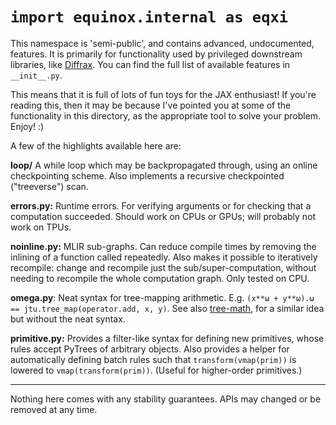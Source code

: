 # `import equinox.internal as eqxi`

This namespace is 'semi-public', and contains advanced, undocumented, features. It is primarily for functionality used by privileged downstream libraries, like [Diffrax](https://github.com/patrick-kidger/diffrax). You can find the full list of available features in `__init__.py`.

This means that it is full of lots of fun toys for the JAX enthusiast! If you're reading this, then it may be because I've pointed you at some of the functionality in this directory, as the appropriate tool to solve your problem. Enjoy! :)

A few of the highlights available here are:

**loop/** A while loop which may be backpropagated through, using an online checkpointing scheme. Also implements a recursive checkpointed ("treeverse") scan.

**errors.py:** Runtime errors. For verifying arguments or for checking that a computation succeeded. Should work on CPUs or GPUs; will probably not work on TPUs.

**noinline.py:** MLIR sub-graphs. Can reduce compile times by removing the inlining of a function called repeatedly. Also makes it possible to iteratively recompile: change and recompile just the sub/super-computation, without needing to recompile the whole computation graph. Only tested on CPU.

**omega.py**: Neat syntax for tree-mapping arithmetic. E.g. `(x**ω + y**ω).ω == jtu.tree_map(operator.add, x, y)`. See also [tree-math](https://github.com/google/tree-math), for a similar idea but without the neat syntax.

**primitive.py:** Provides a filter-like syntax for defining new primitives, whose rules accept PyTrees of arbitrary objects. Also provides a helper for automatically defining batch rules such that `transform(vmap(prim))` is lowered to `vmap(transform(prim))`. (Useful for higher-order primitives.)

---

Nothing here comes with any stability guarantees. APIs may changed or be removed at any time.
